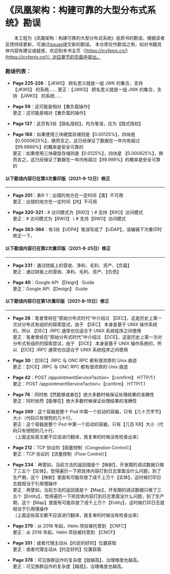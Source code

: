 # 《凤凰架构：构建可靠的大型分布式系统》勘误

　　本工程为《凤凰架构：构建可靠的大型分布式系统》纸质书的勘误，根据读者反馈持续更新，可通过[issues](https://github.com/fenixsoft/fenix_architecture_book/issues)提交新的勘误。
本仓库仅作勘误之用，如对书籍具体内容有建议或疑惑，欢迎到本书主页（[https://icyfenix.cn/](https://icyfenix.cn/)）对应章节的页面中提出。

### 勘误列表：

- **Page 225-226**：【JKWS】 顾名思义就是一组 JWK 的集合，支持 【JKWS】 的系统……
更正：【JWKS】 顾名思义就是一组 JWK 的集合，支持 【JWKS】 的系统……

- **Page 59**：这可能是相对【重负载操作】
<br>更正：这可能是相对【重负载的操作】

- **Page 137**：这页有3处【隐私授权】，均为笔误，应为【隐式授权】

- **Page 166**：如果使用三块硬盘存储则是【0.00125%】，四块是 【0.0000625%】，换而言之，这已经保证了数据在一年内有超过【99.9999%】的概率是安全可靠的
<br>更正：如果使用三块硬盘存储则是【0.0125%】，四块是 【0.000625%】，换而言之，这已经保证了数据在一年内有超过【99.999%】的概率是安全可靠的

#### 以下勘误内容已在第3次重印版（2021-9-12日）修正
------

- **Page 201**：表8-1：出错的地方在一定时间【类】不可用
<br>更正：出错的地方在一定时间【内】不可用

- **Page 320-321**：# 访问模式为【RXO】\\ # 支持【RXO】访问模式
<br>更正：# 访问模式为【RWO】 \\ # 支持【RWO】访问模式

- **Page 363-364**：有3处【UDPA】笔误写成了【UDAP】，请编辑下次重印时修正一下。

#### 以下勘误内容已在第2次重印版（2021-8-25日）修正
------

- **Page 231**：通过财报上的营收、净利、毛利、资产、【负载】
<br>更正：通过财报上的营收、净利、毛利、资产、【负债】

- **Page 40**：Google API 【Deign】 Guide
<br>更正：Google API 【Design】 Guide

#### 以下勘误内容已在第1次重印版（2021-8-15日）修正
------

- **Page 28**：笔者曾经在“原始分布式时代”中介绍过 【DEC】，这是历史上第一次对分布式有组织的探索尝试，由于 【DEC】 本身是基于 UNIX 操作系统的，所以 【DEC】/RPC 通常也仅适合于 UNIX 系统程序之间使用
<br>更正：笔者曾经在“原始分布式时代”中介绍过 【DCE】，这是历史上第一次对分布式有组织的探索尝试，由于 【DCE】 本身是基于 UNIX 操作系统的，所以 【DCE】/RPC 通常也仅适合于 UNIX 系统程序之间使用

- **Page 30**：【DEC】/RPC 与 ONC RPC 都有很浓厚的 Unix 痕迹
<br>更正：【DCE】/RPC 与 ONC RPC 都有很浓厚的 Unix 痕迹

- **Page 42**：POST /appointmentService?action=【comfirm】 HTTP/1.1
<br>更正：POST /appointmentService?action=【confirm】 HTTP/1.1

- **Page 76**：同时依【然能够或者在】绝大多数时候保证处理结果的准确性
<br>更正：同时依然【能够在】绝大多数时候保证处理结果的准确性

- **Page 269**：这个容器是整个 Pod 中第一个启动的容器，只有【几十万字节】大小（代码只有很短的几十行，
<br>更正：这个容器是整个 Pod 中第一个启动的容器，只有【几百 KB】大小（代码只有很短的几十行，
<br>（上面这些英文都不应该进行翻译，我复审的时候没有检查出来）

- **Page 212**：TCP 协议的【阻塞控制（Congestion Control）】
<br>更正：TCP 协议的【流量控制（Flow Control）】

- **Page 234**：再譬如，当前方法的返回值是个【映射】，开发期的调试数据只做了三五个【实体】，觉得遍历一下把具体内容打到日志里面没什么问题，到了生产期，这个【映射】里面有可能存放了成千上万个【实体】，这时候打印日志就相当于引用慢操作
<br>更正：再譬如，当前方法的返回值是个【Map】，开发期的调试数据只做了三五个【Entity】，觉得遍历一下把具体内容打到日志里面没什么问题，到了生产期，这个【Map】里面有可能存放了成千上万个【Entity】，这时候打印日志就相当于引用慢操作
<br>（上面这些英文都不应该进行翻译，我复审的时候没有检查出来）

- **Page 279**：从 2018 年起，Helm 项目被托管到 【CNFC】
<br>更正：从 2018 年起，Helm 项目被托管到 【CNCF】

- **Page 351**：或者代理主动从【约定的好的】位置获取
<br>更正：或者代理主动从【约定好的】位置获取

- **Page 378**：可见族群运作的复杂度【就越高】，治理难度也越高。
<br>更正：可见族群运作的复杂度【越高】，治理难度也越高。

